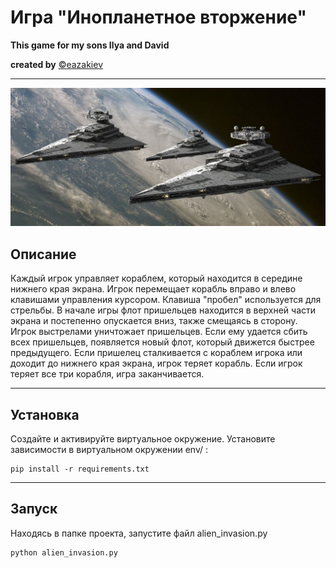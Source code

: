 # **Игра "Инопланетное вторжение"**
**This game for my sons Ilya and David**

**created by** [©eazakiev](https://github.com/eazakiev)
***
![image](images/alien_ships.png)
## Описание
Каждый игрок управляет кораблем, который находится в середине нижнего края экрана. 
Игрок перемещает корабль вправо и влево клавишами управления курсором. Клавиша "пробел" 
используется для стрельбы. В начале игры флот пришельцев находится в верхней части
экрана и постепенно опускается вниз, также смещаясь в сторону. Игрок выстрелами уничтожает пришельцев. 
Если ему удается сбить всех пришельцев, появляется новый флот, который движется быстрее предыдущего.
Если пришелец сталкивается с кораблем игрока или доходит до нижнего края экрана,
игрок теряет корабль. Если игрок теряет все три корабля, игра заканчивается.
***

## Установка
Создайте и активируйте виртуальное окружение.
Установите зависимости в виртуальном окружении env/ :
```
pip install -r requirements.txt
```
***

## Запуск
Находясь в папке проекта, запустите файл alien_invasion.py

```commandline
python alien_invasion.py
```